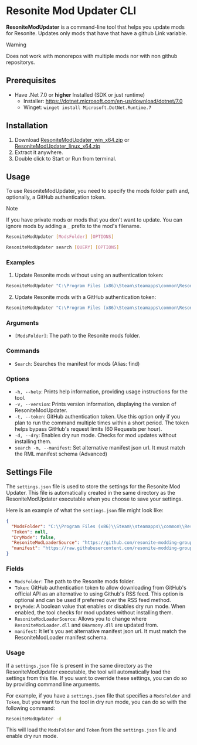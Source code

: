 # Resonite Mod Updater CLI

**ResoniteModUpdater** is a command-line tool that helps you update mods for Resonite. Updates only mods that have that have a github Link variable.
> [!WARNING]
> Does not work with monorepos with multiple mods nor with non github repositorys.

## Prerequisites
- Have .Net 7.0 or **higher** Installed (SDK or just runtime)
  - Installer: https://dotnet.microsoft.com/en-us/download/dotnet/7.0
  - Winget: `winget install Microsoft.DotNet.Runtime.7`



## Installation

1. Download [ResoniteModUpdater_win_x64.zip](https://github.com/hazre/ResoniteModUpdater/releases/latest/download/ResoniteModUpdater_win_x64.zip) or [ResoniteModUpdater_linux_x64.zip](https://github.com/hazre/ResoniteModUpdater/releases/latest/download/ResoniteModUpdater_linux_x64.zip)
2. Extract it anywhere.
3. Double click to Start or Run from terminal.

## Usage

To use ResoniteModUpdater, you need to specify the mods folder path and, optionally, a GitHub authentication token.

> [!NOTE]
> If you have private mods or mods that you don't want to update. You can ignore mods by adding a `_` prefix to the mod's filename. 

```sh
ResoniteModUpdater [ModsFolder] [OPTIONS]
```

```sh
ResoniteModUpdater search [QUERY] [OPTIONS]
```

### Examples

1. Update Resonite mods without using an authentication token:

```sh
ResoniteModUpdater "C:\Program Files (x86)\Steam\steamapps\common\Resonite\rml_mods"
```

2. Update Resonite mods with a GitHub authentication token:

```sh
ResoniteModUpdater "C:\Program Files (x86)\Steam\steamapps\common\Resonite\rml_mods" -token xxxxxxxxxxxxxx
```

### Arguments

- `[ModsFolder]`: The path to the Resonite mods folder.

### Commands

-  `Search`: Searches the manifest for mods (Alias: find)

### Options

- `-h, --help`: Prints help information, providing usage instructions for the tool.
- `-v, --version`: Prints version information, displaying the version of ResoniteModUpdater.
- `-t, --token`: GitHub authentication token. Use this option only if you plan to run the command multiple times within a short period. The token helps bypass GitHub's request limits (60 Requests per hour).
- `-d, --dry`: Enables dry run mode. Checks for mod updates without installing them.
- `search -m, --manifest`: Set alternative manifest json url. It must match the RML manifest schema (Advanced)

## Settings File

The `settings.json` file is used to store the settings for the Resonite Mod Updater. This file is automatically created in the same directory as the ResoniteModUpdater executable when you choose to save your settings.

Here is an example of what the `settings.json` file might look like:

```json
{
  "ModsFolder": "C:\\Program Files (x86)\\Steam\\steamapps\\common\\Resonite\\rml_mods",
  "Token": null,
  "DryMode": false,
  "ResoniteModLoaderSource": "https://github.com/resonite-modding-group/ResoniteModLoader",
  "manifest": "https://raw.githubusercontent.com/resonite-modding-group/resonite-mod-manifest/main/manifest.json"
}
```

### Fields

- `ModsFolder`: The path to the Resonite mods folder.
- `Token`: GitHub authentication token to allow downloading from GitHub's official API as an alternative to using Github's RSS feed. This option is optional and can be used if preferred over the RSS feed method.
- `DryMode`: A boolean value that enables or disables dry run mode. When enabled, the tool checks for mod updates without installing them.
- `ResoniteModLoaderSource`: Allows you to change where `ResoniteModLoader.dll` and `0Harmony.dll` are updated from.
-  `manifest`: It let's you aet alternative manifest json url. It must match the ResoniteModLoader manifest schema.

### Usage

If a `settings.json` file is present in the same directory as the ResoniteModUpdater executable, the tool will automatically load the settings from this file. If you want to override these settings, you can do so by providing command line arguments.

For example, if you have a `settings.json` file that specifies a `ModsFolder` and `Token`, but you want to run the tool in dry run mode, you can do so with the following command:

```sh
ResoniteModUpdater -d
```

This will load the `ModsFolder` and `Token` from the `settings.json` file and enable dry run mode.

